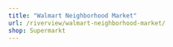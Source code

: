 ```yaml
---
title: "Walmart Neighborhood Market"
url: /riverview/walmart-neighborhood-market/
shop: Supermarkt
---
```

